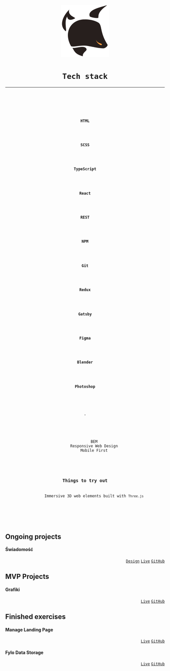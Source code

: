 [comment]: <> (<h3 align="right"><a href="https://krutons.github.io/">Portfolio</a></h3>)
<div align="center"><img src="./logo.svg"/></div>
<h1 align="center"><code>Tech stack</code></h1>
<hr>
<div align="center">
  <code>
      <kbd>
        <code>
          <kbd><h3>HTML</h3></kbd>
          <kbd><h3>SCSS</h3></kbd>
          <kbd><h3>TypeScript</h3></kbd>
          <kbd><h3>React</h3></kbd>
          <kbd><h3>REST</h3></kbd>
          <kbd><h3>NPM</h3></kbd>
          <kbd><h3>Git</h3></kbd>
          <kbd><h3>Redux</h3></kbd>
          <kbd><h3>Gatsby</h3></kbd>
          <kbd><h3>Figma</h3></kbd>
          <kbd><h3>Blender</h3></kbd>
          <kbd><h3>Photoshop</h3></kbd>
        </code>
      <p>-</p>
      <p align="center">
        <kbd>BEM</kbd>
        <kbd>Responsive Web Design</kbd>
        <kbd>Mobile First</kbd>
      </p>
      <h3>Things to try out</h3>
        Immersive 3D web elements built with <code>Three.js</code>
      </p>
    </kbd>
  </code>
</div>
<p></p>

## Ongoing projects 
#### Świadomość

<div align="right">
  <a href="https://www.figma.com/file/LmrVJP9BIk12uXDqL98YHe/%C5%9AWiadomo%C5%9B%C4%87"><code>Design</code></a>
  <a href="swiadomosc.vercel.app"><code>Live</code></a>
  <a href="https://github.com/KrutonS/swiadomosc"><code>GitHub</code></a>
</div>

## MVP Projects
#### Grafiki
<div align="right">
  <a href="https://grafikimaster.gatsbyjs.io/"><code>Live</code></a>
  <a href="https://github.com/KrutonS/grafiki"><code>GitHub</code></a>
</div>

## Finished exercises
#### Manage Landing Page
<div align="right">
  <a href="https://krutons.github.io/manage-landing-page/"><code>Live</code></a>
  <a href="https://github.com/KrutonS/manage-landing-page"><code>GitHub</code></a>
</div>

#### Fylo Data Storage
<div align="right">
  <a href="https://krutons.github.io/fylo-data-storage/"><code>Live</code></a>
  <a href="https://github.com/KrutonS/Fylo-data-storage"><code>GitHub</code></a>
</div>
